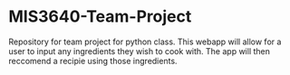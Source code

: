 # MIS3640-Team-Project
Repository for team project for python class. 
This webapp will allow for a user to input any ingredients they wish to cook with. The app will then reccomend a recipie using those ingredients.
